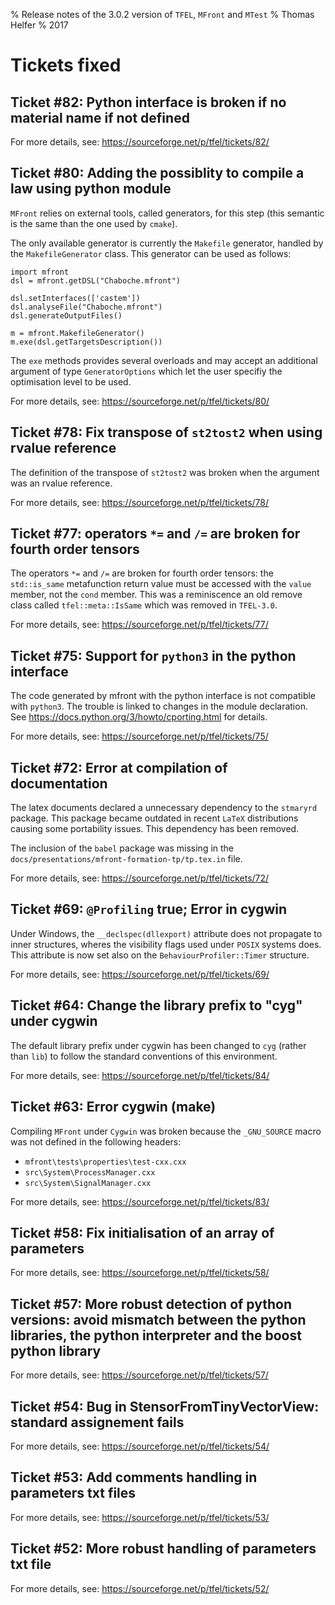 % Release notes of the 3.0.2 version of `TFEL`, `MFront` and `MTest`
% Thomas Helfer
% 2017

# Tickets fixed

## Ticket #82: Python interface is broken if no material name if not defined

For more details, see: <https://sourceforge.net/p/tfel/tickets/82/>

## Ticket #80: Adding the possiblity to compile a law using python module

`MFront` relies on external tools, called generators, for this step
(this semantic is the same than the one used by `cmake`).

The only available generator is currently the `Makefile` generator,
handled by the `MakefileGenerator` class. This generator can be used
as follows:

~~~~{.python}
import mfront
dsl = mfront.getDSL("Chaboche.mfront")

dsl.setInterfaces(['castem'])
dsl.analyseFile("Chaboche.mfront")
dsl.generateOutputFiles()

m = mfront.MakefileGenerator()
m.exe(dsl.getTargetsDescription())
~~~~

The `exe` methods provides several overloads and may accept an
additional argument of type `GeneratorOptions` which let the user
specifiy the optimisation level to be used.

For more details, see: <https://sourceforge.net/p/tfel/tickets/80/>

## Ticket #78: Fix transpose of `st2tost2` when using rvalue reference

The definition of the transpose of `st2tost2` was broken when the
argument was an rvalue reference.

For more details, see: <https://sourceforge.net/p/tfel/tickets/78/>

## Ticket #77: operators `*=` and `/=` are broken for fourth order tensors

The operators `*=` and `/=` are broken for fourth order tensors: the
`std::is_same` metafunction return value must be accessed with the
`value` member, not the `cond` member. This was a reminiscence an old
remove class called `tfel::meta::IsSame` which was removed in
`TFEL-3.0`.

For more details, see: <https://sourceforge.net/p/tfel/tickets/77/>

## Ticket #75: Support for `python3` in the python interface

The code generated by mfront with the python interface is not
compatible with `python3`. The trouble is linked to changes in the
module declaration. See
<https://docs.python.org/3/howto/cporting.html> for details.

For more details, see: <https://sourceforge.net/p/tfel/tickets/75/>

## Ticket #72: Error at compilation of documentation

The latex documents declared a unnecessary dependency to the
`stmaryrd` package. This package became outdated in recent `LaTeX`
distributions causing some portability issues. This dependency has
been removed.

The inclusion of the `babel` package was missing in the
`docs/presentations/mfront-formation-tp/tp.tex.in` file.

For more details, see: <https://sourceforge.net/p/tfel/tickets/72/>

## Ticket #69: `@Profiling` true; Error in cygwin

Under Windows, the `__declspec(dllexport)` attribute does not
propagate to inner structures, wheres the visibility flags used under
`POSIX` systems does. This attribute is now set also on the
`BehaviourProfiler::Timer` structure.

For more details, see: <https://sourceforge.net/p/tfel/tickets/69/>

## Ticket #64: Change the library prefix to "cyg" under cygwin

The default library prefix under cygwin has been changed to `cyg`
(rather than `lib`) to follow the standard conventions of this
environment.

For more details, see: <https://sourceforge.net/p/tfel/tickets/84/>

## Ticket #63: Error cygwin (make)

Compiling `MFront` under `Cygwin` was broken because the `_GNU_SOURCE`
macro was not defined in the following headers:

- `mfront\tests\properties\test-cxx.cxx`
- `src\System\ProcessManager.cxx`
- `src\System\SignalManager.cxx`

For more details, see: <https://sourceforge.net/p/tfel/tickets/83/>

## Ticket #58: Fix initialisation of an array of parameters

For more details, see: <https://sourceforge.net/p/tfel/tickets/58/>

## Ticket #57: More robust detection of python versions: avoid mismatch between the python libraries, the python interpreter and the boost python library

For more details, see: <https://sourceforge.net/p/tfel/tickets/57/>

## Ticket #54: Bug in StensorFromTinyVectorView: standard assignement fails

For more details, see: <https://sourceforge.net/p/tfel/tickets/54/>

## Ticket #53: Add comments handling in parameters txt files

For more details, see: <https://sourceforge.net/p/tfel/tickets/53/>

## Ticket #52: More robust handling of parameters txt file

For more details, see: <https://sourceforge.net/p/tfel/tickets/52/>

<!-- Local IspellDict: english -->

